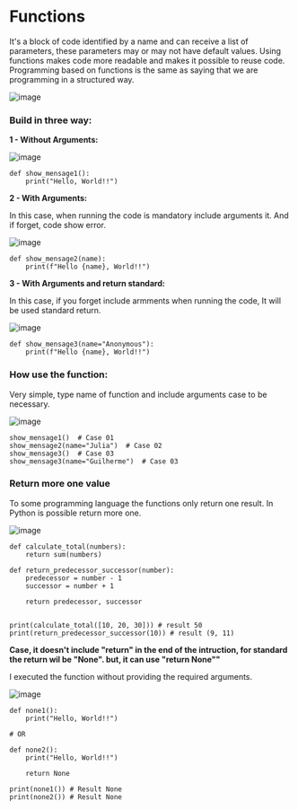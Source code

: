 # Functions

It's a block of code identified by a name and can receive a list of parameters, these parameters may or may not have default values. Using functions makes code more readable and makes it possible to reuse code. Programming based on functions is the same as saying that we are programming in a structured way.

![image](https://github.com/user-attachments/assets/3091d4f8-c974-4688-8a2f-9856c2b7574d)


### Build in three way:

**1 - Without Arguments:**

![image](https://github.com/user-attachments/assets/dc6cb8fb-88f8-4081-8163-09ed467797ff)

```
def show_mensage1():
    print("Hello, World!!")
```

**2 - With Arguments:**

In this case, when running the code is mandatory include arguments it. And if forget, code show error.

![image](https://github.com/user-attachments/assets/ad598ddd-63a4-4924-8731-38b6b13a1a6d)

```
def show_mensage2(name):
    print(f"Hello {name}, World!!")
```

**3 - With Arguments and return standard:**

In this case, if you forget include armments when running the code, It will be used standard return.  

![image](https://github.com/user-attachments/assets/18de2fae-f076-410d-a0c5-7295ef2377d4)

```
def show_mensage3(name="Anonymous"):
    print(f"Hello {name}, World!!")
```

### How use the function:

Very simple, type name of  function and include arguments case to be necessary.

![image](https://github.com/user-attachments/assets/e7380f05-4bda-43b8-a834-b178dc6c4e5c)

```
show_mensage1()  # Case 01
show_mensage2(name="Julia")  # Case 02
show_mensage3()  # Case 03
show_mensage3(name="Guilherme")  # Case 03
```

### Return more one value

To some programming language the functions only return one result. In Python is possible return more one.

![image](https://github.com/user-attachments/assets/9d9022a6-98b4-4260-9d5b-48146b189181)

```
def calculate_total(numbers):
    return sum(numbers)

def return_predecessor_successor(number):
    predecessor = number - 1
    successor = number + 1

    return predecessor, successor


print(calculate_total([10, 20, 30])) # result 50
print(return_predecessor_successor(10)) # result (9, 11)
```

**Case, it doesn't include "return" in the end of the intruction, for standard the return wil be "None". but, it can use "return None""**

I executed the function without providing the required arguments.

![image](https://github.com/user-attachments/assets/59281af3-5356-47d1-b9fb-ccf208d33250)

```
def none1():
    print("Hello, World!!")

# OR

def none2():
    print("Hello, World!!")

    return None

print(none1()) # Result None
print(none2()) # Result None
```







